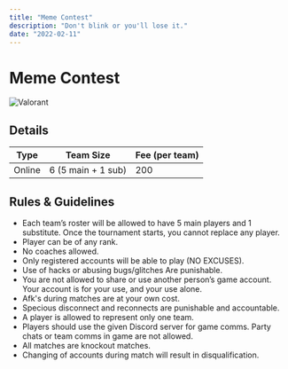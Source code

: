 ```yaml
---
title: "Meme Contest"
description: "‌Don't blink or you'll lose it."
date: "2022-02-11"
---
```


# Meme Contest

<img src="/posters/29.png" alt="Valorant" class="w-full lg:w-96 mx-auto object-cover" />

## Details

| Type   | Team Size          | Fee (per team) |
| ------ | ------------------ | -------------- |
| Online | 6 (5 main + 1 sub) | 200            |

## Rules & Guidelines

- Each team’s roster will be allowed to have 5 main players and 1 substitute. Once the tournament starts, you cannot replace any player.
- Player can be of any rank.
- No coaches allowed.
- Only registered accounts will be able to play (NO EXCUSES).
- Use of hacks or abusing bugs/glitches Are punishable.
- You are not allowed to share or use another person’s game account. Your account is for your use, and your use alone.
- Afk's during matches are at your own cost.
- Specious disconnect and reconnects are punishable and accountable.
- A player is allowed to represent only one team.
- Players should use the given Discord server for game comms. Party chats or team comms in game are not allowed.
- All matches are knockout matches.
- Changing of accounts during match will result in disqualification.

